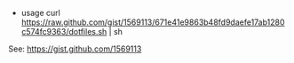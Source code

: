 * usage
    curl https://raw.github.com/gist/1569113/671e41e9863b48fd9daefe17ab1280c574fc9363/dotfiles.sh | sh

See: https://gist.github.com/1569113